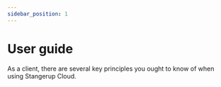 ```yaml
---
sidebar_position: 1
---
```


# User guide

As a client, there are several key principles you ought to know of when using Stangerup Cloud.
